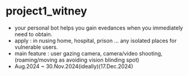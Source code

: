# project1_witney
 - your personal bot helps you gain evedances when you immediately need to obtain.
 - apply : in nusing home, hospital, prison ... any isolated places for vulnerable users. 
 - main feature : user gazing camera, camera/video shooting, (roaming/moving as avoiding vision blinding spot)
 - Aug.2024 ~ 30.Nov.2024(ideally)(17.Dec.2024)
